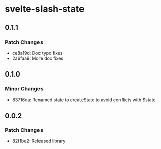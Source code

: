 # svelte-slash-state

## 0.1.1

### Patch Changes

- ce8a19d: Doc typo fixes
- 2a6faa9: More doc fixes

## 0.1.0

### Minor Changes

- 83716da: Renamed state to createState to avoid conflicts with $state

## 0.0.2

### Patch Changes

- 82f1be2: Released library
